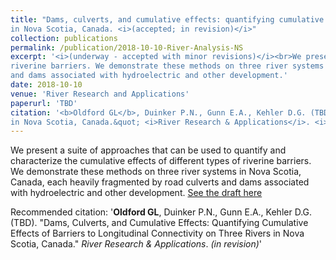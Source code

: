 ```yaml
---
title: "Dams, culverts, and cumulative effects: quantifying cumulative effects of barriers to longitudinal connectivity on three rivers 
in Nova Scotia, Canada. <i>(accepted; in revision)</i>"
collection: publications
permalink: /publication/2018-10-10-River-Analysis-NS
excerpt: '<i>(underway - accepted with minor revisions)</i><br>We present a suite of approaches that can be used to quantify and characterize the cumulative effects of different types of 
riverine barriers. We demonstrate these methods on three river systems in Nova Scotia, Canada, each heavily fragmented by road culverts 
and dams associated with hydroelectric and other development.'
date: 2018-10-10
venue: 'River Research and Applications'
paperurl: 'TBD'
citation: '<b>Oldford GL</b>, Duinker P.N., Gunn E.A., Kehler D.G. (TBD). &quot;Dams, Culverts, and Cumulative Effects: Quantifying Cumulative Effects of Barriers to Longitudinal Connectivity on Three Rivers 
in Nova Scotia, Canada.&quot; <i>River Research & Applications</i>. <i>(in revision)</i>'
---
```

We present a suite of approaches that can be used to quantify and characterize the cumulative effects of different types of riverine barriers. 
We demonstrate these methods on three river systems in Nova Scotia, Canada, each heavily fragmented by road culverts and dams associated with 
hydroelectric and other development.
[See the draft here](/files/oldfordetal_rivresearch.pdf)

Recommended citation: '<b>Oldford GL</b>, Duinker P.N., Gunn E.A., Kehler D.G. (TBD). &quot;Dams, Culverts, and Cumulative Effects: Quantifying Cumulative Effects of Barriers to Longitudinal Connectivity on Three Rivers 
in Nova Scotia, Canada.&quot; <i>River Research & Applications</i>. <i>(in revision)</i>'